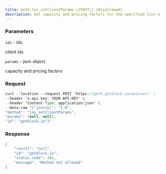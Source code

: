 ```yaml
---
title: geth:les_setClientParams \[POST\] {disallowed}
description: Set capacity and pricing factors for the specified list of connectedclients or for all connected clients if the ID list is empty.
---
```


### Parameters


`ids` - ids

client ids

`params` - json object

capacity and pricing factors

### Request

``` java
curl --location --request POST 'https://geth.getblock.io/mainnet/' \
--header 'x-api-key: YOUR-API-KEY' \
--header 'Content-Type: application/json' \
--data-raw '{"jsonrpc": "2.0",
"method": "les_setClientParams",
"params": [null, null],
"id": "getblock.io"}'
```

###  Response

``` java
{
    "result": "null",
    "id": "getblock.io",
    "status_code": 405,
    "message": "Method not allowed"
}
```

